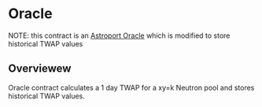 # Oracle
NOTE: this contract is an [Astroport Oracle](https://docs.astroport.fi/docs/develop/smart-contracts/oracle) which is modified to store historical TWAP values
## Overviewew
Oracle contract calculates a 1 day TWAP for a xy=k Neutron pool and stores historical TWAP values. 
